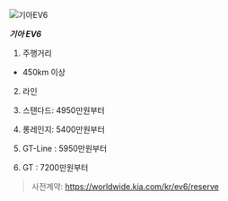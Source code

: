 ![기아EV6](https://search.pstatic.net/common/?src=http%3A%2F%2Fpost.phinf.naver.net%2FMjAyMTAzMTVfMTk3%2FMDAxNjE1NzY4NzUzNzg1.4uNq-qEgAg1vKAPCWDXi5wCvefYzEITiFGkZ5VdF51Eg.lsVp8-GE4NbndLGLo_quNcLK6Ky4A4PPQKsYcUNaOzsg.JPEG%2FIF7pQutV_zoVD9Sk8ykGMiPGpmFI.jpg&type=sc960_832)


___기아 EV6___


1. 주행거리
+ 450km 이상

2. 라인

1. 스탠다드: 4950만원부터
   

2. 롱레인지: 5400만원부터
   

3. GT-Line : 5950만원부터


4. GT :  7200만원부터

>사전계약: https://worldwide.kia.com/kr/ev6/reserve
